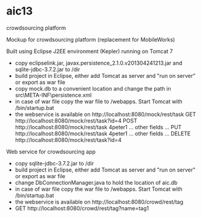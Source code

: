 aic13
=====

crowdsourcing platform

Mockup for crowdsourcing platform (replacement for MobileWorks)

Built using Eclipse J2EE environment (Kepler) running on Tomcat 7

- copy eclipselink.jar, javax.persistence_2.1.0.v201304241213.jar and sqlite-jdbc-3.7.2.jar to <tomcat installdir>/dir
- build project in Eclipse, either add Tomcat as server and "run on server" or export as war file
- copy mock.db to a convenient location and change the path in src\META-INF\persistence.xml
- in case of war file copy the war file to <tomcat installdir>/webapps. Start Tomcat with <tomcat installdir>/bin/startup.bat
- the webservice is available on http://localhost:8080/mock/rest/task
  GET http://localhost:8080/mock/rest/task?id=4
  POST http://localhost:8080/mock/rest/task <task><id>4</id><user>peter1</user> ... other fields ...</task>
  PUT http://localhost:8080/mock/rest/task <task><id>4</id><user>peter1</user> ... other fields ...</task>
  DELETE http://localhost:8080/mock/rest/task?id=4
  
Web service for crowdsourcing app

- copy sqlite-jdbc-3.7.2.jar to <tomcat installdir>/dir
- build project in Eclipse, either add Tomcat as server and "run on server" or export as war file
- change DbConnectionManager.java to hold the location of aic.db
- in case of war file copy the war file to <tomcat installdir>/webapps. Start Tomcat with <tomcat installdir>/bin/startup.bat
- the webservice is available on http://localhost:8080/crowd/rest/tag
- GET http://localhost:8080/crowd/rest/tag?name=tag1